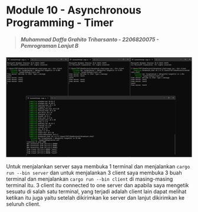 # Module 10 - Asynchronous Programming - Timer

> ##### Muhammad Daffa Grahito Triharsanto - 2206820075 - Pemrograman Lanjut B

![Image 2.1](assets/images/2.1.png)

Untuk menjalankan server saya membuka 1 terminal dan menjalankan `cargo run --bin server` dan untuk menjalankan 3 client saya membuka 3 buah terminal dan menjalankan `cargo run --bin client` di masing-masing terminal itu. 3 client itu connected to one server dan apabila saya mengetik sesuatu di salah satu terminal, yang terjadi adalah client lain dapat melihat ketikan itu juga yaitu setelah dikirimkan ke server dan lanjut dikirimkan ke seluruh client.